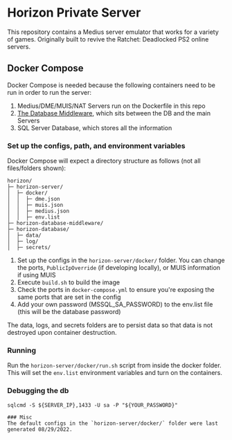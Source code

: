 # Horizon Private Server
This repository contains a Medius server emulator that works for a variety of games. Originally built to revive the Ratchet: Deadlocked PS2 online servers.

## Docker Compose
Docker Compose is needed because the following containers need to be run in order to run the server:
1. Medius/DME/MUIS/NAT Servers run on the Dockerfile in this repo
2. [The Database Middleware](https://github.com/Horizon-Private-Server/horizon-server-database-middleware), which sits between the DB and the main Servers
3. SQL Server Database, which stores all the information

### Set up the configs, path, and environment variables
Docker Compose will expect a directory structure as follows (not all files/folders shown):
```
horizon/
├─ horizon-server/
│  ├─ docker/
│  │  ├─ dme.json
│  │  ├─ muis.json
│  │  ├─ medius.json
│  │  ├─ env.list
├─ horizon-database-middleware/
├─ horizon-database/
│  ├─ data/
│  ├─ log/
│  ├─ secrets/
```

1. Set up the configs in the `horizon-server/docker/` folder. You can change the ports, `PublicIpOverride` (if developing locally), or MUIS information if using MUIS
2. Execute `build.sh` to build the image
3. Check the ports in `docker-compose.yml` to ensure you're exposing the same ports that are set in the config
4. Add your own password (MSSQL_SA_PASSWORD) to the env.list file (this will be the database password)

The data, logs, and secrets folders are to persist data so that data is not destroyed upon container destruction.

### Running
Run the `horizon-server/docker/run.sh` script from inside the docker folder. This will set the `env.list` environment variables and turn on the containers.

### Debugging the db
```
sqlcmd -S ${SERVER_IP},1433 -U sa -P "${YOUR_PASSWORD}"

### Misc
The default configs in the `horizon-server/docker/` folder were last generated 08/29/2022.
